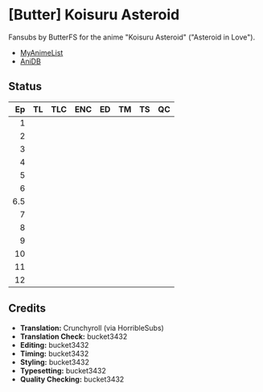 # \[Butter] Koisuru Asteroid

Fansubs by ButterFS for the anime "Koisuru Asteroid" ("Asteroid in Love").

* [MyAnimeList](https://myanimelist.net/anime/39388/Koisuru_Asteroid)
* [AniDB](http://anidb.info/perl-bin/animedb.pl?show=anime&aid=14707)

## Status

|  Ep | TL | TLC | ENC | ED | TM | TS | QC |
|----:|---:|:---:|:---:|:--:|:--:|:--:|:--:|
|   1 |    |     |     |    |    |    |    |
|   2 |    |     |     |    |    |    |    |
|   3 |    |     |     |    |    |    |    |
|   4 |    |     |     |    |    |    |    |
|   5 |    |     |     |    |    |    |    |
|   6 |    |     |     |    |    |    |    |
| 6.5 |    |     |     |    |    |    |    |
|   7 |    |     |     |    |    |    |    |
|   8 |    |     |     |    |    |    |    |
|   9 |    |     |     |    |    |    |    |
|  10 |    |     |     |    |    |    |    |
|  11 |    |     |     |    |    |    |    |
|  12 |    |     |     |    |    |    |    |

## Credits

* **Translation:** Crunchyroll (via HorribleSubs)
* **Translation Check:** bucket3432
* **Editing:** bucket3432
* **Timing:** bucket3432
* **Styling:** bucket3432
* **Typesetting:** bucket3432
* **Quality Checking:** bucket3432
